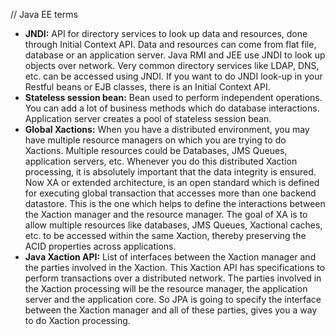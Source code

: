 // Java EE terms
- **JNDI:** API for directory services to look up data and resources, done through Initial Context API.
  Data and resources can come from flat file, database or an application server. Java RMI and JEE use JNDI to look up objects over network.
  Very common directory services like LDAP, DNS, etc. can be accessed using JNDI. If you want to do JNDI look-up in your Restful
  beans or EJB classes, there is an Initial Context API.
- **Stateless session bean:** Bean used to perform independent operations. You can add a lot of business methods which do database interactions.
  Application server creates a pool of stateless session bean.
- **Global Xactions:** When you have a distributed environment, you may have multiple resource managers on which you are trying to do
  Xactions. Multiple resources could be Databases, JMS Queues, application servers, etc. Whenever you do this distributed Xaction processing, 
  it is absolutely important that the data integrity is ensured. Now XA or extended architecture, is an open standard which is defined for 
  executing global transaction that accesses more than one backend datastore. This is the one which helps to define the interactions between the 
  Xaction manager and the resource manager. The goal of XA is to allow multiple resources like databases, JMS Queues, Xactional caches, etc.
  to be accessed within the same Xaction, thereby preserving the ACID properties across applications. 
- **Java Xaction API:** List of interfaces between the Xaction manager and the parties involved in the Xaction.
  This Xaction API has specifications to perform transactions over a distributed network. The parties involved in the Xaction processing will be 
  the resource manager, the application server and the application core. So JPA is going to specify the interface between
  the Xaction manager and all of these parties, gives you a way to do Xaction processing. 